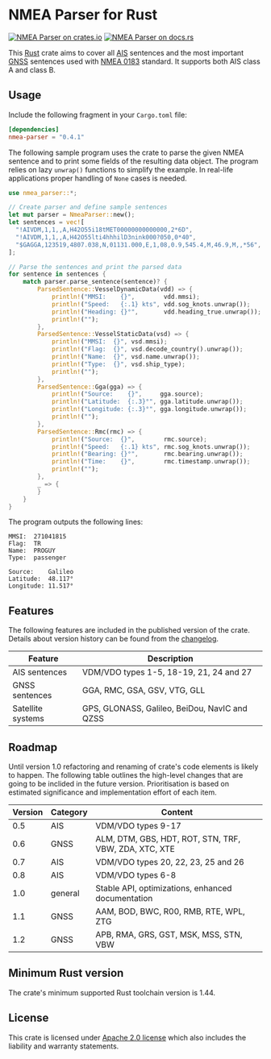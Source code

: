 # NMEA Parser for Rust

[![NMEA Parser on crates.io][cratesio-image]][cratesio]
[![NMEA Parser on docs.rs][docsrs-image]][docsrs]

[cratesio-image]: https://img.shields.io/crates/v/nmea-parser.svg
[cratesio]: https://crates.io/crates/nmea-parser
[docsrs-image]: https://docs.rs/nmea-parser/badge.svg
[docsrs]: https://docs.rs/nmea-parser

This [Rust] crate aims to cover all [AIS] sentences and the most important
[GNSS] sentences used with [NMEA 0183] standard. It supports both AIS class A
and class B.

## Usage

Include the following fragment in your `Cargo.toml` file:

```toml
[dependencies]
nmea-parser = "0.4.1"
```

The following sample program uses the crate to parse the given NMEA sentence
and to print some fields of the resulting data object. The program relies on
lazy `unwrap()` functions to simplify the example. In real-life applications
proper handling of `None` cases is needed.

```rust
use nmea_parser::*;

// Create parser and define sample sentences
let mut parser = NmeaParser::new();
let sentences = vec![
  "!AIVDM,1,1,,A,H42O55i18tMET00000000000000,2*6D",
  "!AIVDM,1,1,,A,H42O55lti4hhhilD3nink000?050,0*40",
  "$GAGGA,123519,4807.038,N,01131.000,E,1,08,0.9,545.4,M,46.9,M,,*56",
];

// Parse the sentences and print the parsed data 
for sentence in sentences {    
    match parser.parse_sentence(sentence)? {
        ParsedSentence::VesselDynamicData(vdd) => {
            println!("MMSI:    {}",        vdd.mmsi);
            println!("Speed:   {:.1} kts", vdd.sog_knots.unwrap());
            println!("Heading: {}°",       vdd.heading_true.unwrap());
            println!("");
        },
        ParsedSentence::VesselStaticData(vsd) => {
            println!("MMSI:  {}", vsd.mmsi);
            println!("Flag:  {}", vsd.decode_country().unwrap());
            println!("Name:  {}", vsd.name.unwrap());
            println!("Type:  {}", vsd.ship_type);
            println!("");
        },
        ParsedSentence::Gga(gga) => {
            println!("Source:    {}",     gga.source);
            println!("Latitude:  {:.3}°", gga.latitude.unwrap());
            println!("Longitude: {:.3}°", gga.longitude.unwrap());
            println!("");
        },
        ParsedSentence::Rmc(rmc) => {
            println!("Source:  {}",        rmc.source);
            println!("Speed:   {:.1} kts", rmc.sog_knots.unwrap());
            println!("Bearing: {}°",       rmc.bearing.unwrap());
            println!("Time:    {}",        rmc.timestamp.unwrap());
            println!("");
        },
        _ => {
        }
    }
}
```

The program outputs the following lines:

```
MMSI:  271041815
Flag:  TR
Name:  PROGUY
Type:  passenger

Source:    Galileo
Latitude:  48.117°
Longitude: 11.517°
```

## Features

The following features are included in the published version of the crate. 
Details about version history can be found from the [changelog].

|Feature          |Description                                                |
|-----------------|-----------------------------------------------------------|
|AIS sentences    |VDM/VDO types 1-5, 18-19, 21, 24 and 27                    |
|GNSS sentences   |GGA, RMC, GSA, GSV, VTG, GLL                               |
|Satellite systems|GPS, GLONASS, Galileo, BeiDou, NavIC and QZSS              | 

## Roadmap

Until version 1.0 refactoring and renaming of crate's code elements is likely 
to happen. The following table outlines the high-level changes that are going 
to be inclided in the future version. Prioritisation is based on estimated 
significance and implementation effort of each item.

|Version |Category    |Content                                                |
|--------|------------|-------------------------------------------------------|
|0.5     |AIS         |VDM/VDO types 9-17                                     |
|0.6     |GNSS        |ALM, DTM, GBS, HDT, ROT, STN, TRF, VBW, ZDA, XTC, XTE  |
|0.7     |AIS         |VDM/VDO types 20, 22, 23, 25 and 26                    |
|0.8     |AIS         |VDM/VDO types 6-8                                      |
|1.0     |general     |Stable API, optimizations, enhanced documentation      |
|1.1     |GNSS        |AAM, BOD, BWC, R00, RMB, RTE, WPL, ZTG                 |
|1.2     |GNSS        |APB, RMA, GRS, GST, MSK, MSS, STN, VBW                 |

## Minimum Rust version

The crate's minimum supported Rust toolchain version is 1.44.

## License

This crate is licensed under [Apache 2.0 license] which also includes the 
liability and warranty statements.

[changelog]: CHANGELOG.md
[Apache 2.0 license]: LICENSE
[Rust]: https://en.wikipedia.org/wiki/Rust_(programming_language)
[AIS]: https://en.wikipedia.org/wiki/Automatic_identification_system
[GNSS]: https://en.wikipedia.org/wiki/Satellite_navigation
[NMEA 0183]: https://en.wikipedia.org/wiki/NMEA_0183

